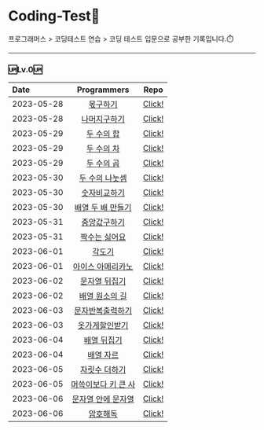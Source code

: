 # __Coding-Test💯__<br/>
프로그래머스 > 코딩테스트 연습 > 코딩 테스트 입문으로 공부한 기록입니다.⏱️

------
### 🆙Lv.0🆙
| Date       |                                       Programmers                                       |                                                                             Repo                                                                             |
| :--------- | :-------------------------------------------------------------------------------------: | :----------------------------------------------------------------------------------------------------------------------------------------------------------: |
| 2023-05-28 |      [몫구하기](https://school.programmers.co.kr/learn/courses/30/lessons/120805)       |                            [Click!](https://github.com/jiuuij/Coding-Test/blob/main/Lv.0/%EB%AA%AB%EA%B5%AC%ED%95%98%EA%B8%B0.js)                            |
| 2023-05-28 |    [나머지구하기](https://school.programmers.co.kr/learn/courses/30/lessons/120810)     |                   [Click!](https://github.com/jiuuij/Coding-Test/blob/main/Lv.0/%EB%82%98%EB%A8%B8%EC%A7%80%EA%B5%AC%ED%95%98%EA%B8%B0.js)                   |
| 2023-05-29 |     [두 수의 합](https://school.programmers.co.kr/learn/courses/30/lessons/120802)      |                         [Click!](https://github.com/jiuuij/Coding-Test/blob/main/Lv.0/%EB%91%90%20%EC%88%98%EC%9D%98%20%ED%95%A9.js)                         |
| 2023-05-29 |     [두 수의 차](https://school.programmers.co.kr/learn/courses/30/lessons/120803)      |                         [Click!](https://github.com/jiuuij/Coding-Test/blob/main/Lv.0/%EB%91%90%20%EC%88%98%EC%9D%98%20%EC%B0%A8.js)                         |
| 2023-05-29 |     [두 수의 곱](https://school.programmers.co.kr/learn/courses/30/lessons/120804)      |                         [Click!](https://github.com/jiuuij/Coding-Test/blob/main/Lv.0/%EB%91%90%20%EC%88%98%EC%9D%98%20%EA%B3%B1.js)                         |
| 2023-05-30 |   [두 수의 나눗셈](https://school.programmers.co.kr/learn/courses/30/lessons/120806)    |                [Click!](https://github.com/jiuuij/Coding-Test/blob/main/Lv.0/%EB%91%90%20%EC%88%98%EC%9D%98%20%EB%82%98%EB%88%97%EC%85%88.js)                |
| 2023-05-30 |    [숫자비교하기](https://school.programmers.co.kr/learn/courses/30/lessons/120807)     |                   [Click!](https://github.com/jiuuij/Coding-Test/blob/main/Lv.0/%EC%88%AB%EC%9E%90%EB%B9%84%EA%B5%90%ED%95%98%EA%B8%B0.js)                   |
| 2023-05-30 |  [배열 두 배 만들기](https://school.programmers.co.kr/learn/courses/30/lessons/120809)  |          [Click!](https://github.com/jiuuij/Coding-Test/blob/main/Lv.0/%EB%B0%B0%EC%97%B4%20%EB%91%90%20%EB%B0%B0%20%EB%A7%8C%EB%93%A4%EA%B8%B0.js)          |
| 2023-05-31 |    [중앙값구하기](https://school.programmers.co.kr/learn/courses/30/lessons/120811)     |                   [Click!](https://github.com/jiuuij/Coding-Test/blob/main/Lv.0/%EC%A4%91%EC%95%99%EA%B0%92%EA%B5%AC%ED%95%98%EA%B8%B0.js)                   |
| 2023-05-31 |    [짝수는 싫어요](https://school.programmers.co.kr/learn/courses/30/lessons/120813)    |                 [Click!](https://github.com/jiuuij/Coding-Test/blob/main/Lv.0/%EC%A7%9D%EC%88%98%EB%8A%94%20%EC%8B%AB%EC%96%B4%EC%9A%94.js)                  |
| 2023-06-01 |       [각도기](https://school.programmers.co.kr/learn/courses/30/lessons/120829)        |                                [Click!](https://github.com/jiuuij/Coding-Test/blob/main/Lv.0/%EA%B0%81%EB%8F%84%EA%B8%B0.js)                                 |
| 2023-06-01 |  [아이스 아메리카노](https://school.programmers.co.kr/learn/courses/30/lessons/120819)  |          [Click!](https://github.com/jiuuij/Coding-Test/blob/main/Lv.0/%EC%95%84%EC%9D%B4%EC%8A%A4%EC%95%84%EB%A9%94%EB%A6%AC%EC%B9%B4%EB%85%B8.js)          |
| 2023-06-02 |    [문자열 뒤집기](https://school.programmers.co.kr/learn/courses/30/lessons/120822)    |                 [Click!](https://github.com/jiuuij/Coding-Test/blob/main/Lv.0/%EB%AC%B8%EC%9E%90%EC%97%B4%20%EB%92%A4%EC%A7%91%EA%B8%B0.js)                  |
| 2023-06-02 |   [배열 원소의 길](https://school.programmers.co.kr/learn/courses/30/lessons/120854)    |           [Click!](https://github.com/jiuuij/Coding-Test/blob/main/Lv.0/%EB%B0%B0%EC%97%B4%20%EC%9B%90%EC%86%8C%EC%9D%98%20%EA%B8%B8%EC%9D%B4.js)            |
| 2023-06-03 |  [문자반복출력하기](https://school.programmers.co.kr/learn/courses/30/lessons/120825)   |          [Click!](https://github.com/jiuuij/Coding-Test/blob/main/Lv.0/%EB%AC%B8%EC%9E%90%EB%B0%98%EB%B3%B5%EC%B6%9C%EB%A0%A5%ED%95%98%EA%B8%B0.js)          |
| 2023-06-03 |   [옷가게할인받기](https://school.programmers.co.kr/learn/courses/30/lessons/120818)    |              [Click!](https://github.com/jiuuij/Coding-Test/blob/main/Lv.0/%EC%98%B7%EA%B0%80%EA%B2%8C%ED%95%A0%EC%9D%B8%EB%B0%9B%EA%B8%B0.js)               |
| 2023-06-04 |     [배열 뒤집기](https://school.programmers.co.kr/learn/courses/30/lessons/120821)     |                      [Click!](https://github.com/jiuuij/Coding-Test/blob/main/Lv.0/%EB%B0%B0%EC%97%B4%20%EB%92%A4%EC%A7%91%EA%B8%B0.js)                      |
| 2023-06-04 |      [배열 자르](https://school.programmers.co.kr/learn/courses/30/lessons/120833)      |                      [Click!](https://github.com/jiuuij/Coding-Test/blob/main/Lv.0/%EB%B0%B0%EC%97%B4%20%EC%9E%90%EB%A5%B4%EA%B8%B0.js)                      |
| 2023-06-05 |    [자릿수 더하기](https://school.programmers.co.kr/learn/courses/30/lessons/120906)    |                 [Click!](https://github.com/jiuuij/Coding-Test/blob/main/Lv.0/%EC%9E%90%EB%A6%BF%EC%88%98%20%EB%8D%94%ED%95%98%EA%B8%B0.js)                  |
| 2023-06-05 | [머쓱이보다 키 큰 사](https://school.programmers.co.kr/learn/courses/30/lessons/120585) | [Click!](https://github.com/jiuuij/Coding-Test/blob/main/Lv.0/%EB%A8%B8%EC%93%B1%EC%9D%B4%EB%B3%B4%EB%8B%A4%20%ED%82%A4%20%ED%81%B0%20%EC%82%AC%EB%9E%8C.js) |
| 2023-06-06 | [문자열 안에 문자열](https://school.programmers.co.kr/learn/courses/30/lessons/120908)  |        [Click!](https://github.com/jiuuij/Coding-Test/blob/main/Lv.0/%EB%AC%B8%EC%9E%90%EC%97%B4%EC%95%88%EC%97%90%20%EB%AC%B8%EC%9E%90%EC%97%B4.js)         |
| 2023-06-06 |      [암호해독](https://school.programmers.co.kr/learn/courses/30/lessons/120892)       |                            [Click!](https://github.com/jiuuij/Coding-Test/blob/main/Lv.0/%EC%95%94%ED%98%B8%ED%95%B4%EB%8F%85.js)                            |